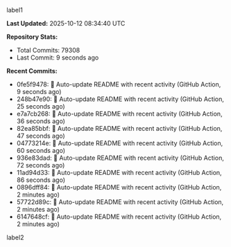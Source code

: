 
label1 
<!-- ACTIVITY_START -->
**Last Updated:** 2025-10-12 08:34:40 UTC

**Repository Stats:**
- Total Commits: 79308
- Last Commit: 9 seconds ago

**Recent Commits:**
- 0fe5f9478: 🤖 Auto-update README with recent activity (GitHub Action, 9 seconds ago)
- 248b47e90: 🤖 Auto-update README with recent activity (GitHub Action, 25 seconds ago)
- e7a7cb268: 🤖 Auto-update README with recent activity (GitHub Action, 36 seconds ago)
- 82ea85bbf: 🤖 Auto-update README with recent activity (GitHub Action, 47 seconds ago)
- 04773214e: 🤖 Auto-update README with recent activity (GitHub Action, 60 seconds ago)
- 936e83dad: 🤖 Auto-update README with recent activity (GitHub Action, 72 seconds ago)
- 11ad94d33: 🤖 Auto-update README with recent activity (GitHub Action, 86 seconds ago)
- 0896dff84: 🤖 Auto-update README with recent activity (GitHub Action, 2 minutes ago)
- 57722d89c: 🤖 Auto-update README with recent activity (GitHub Action, 2 minutes ago)
- 6147648cf: 🤖 Auto-update README with recent activity (GitHub Action, 2 minutes ago)
<!-- ACTIVITY_END -->

label2
